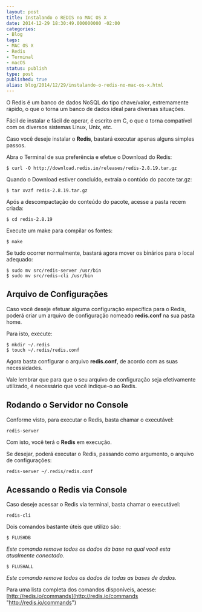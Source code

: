 ```yaml
---
layout: post
title: Instalando o REDIS no MAC OS X
date: 2014-12-29 18:30:49.000000000 -02:00
categories:
- Blog
tags:
- MAC OS X
- Redis
- Terminal
- macOS
status: publish
type: post
published: true
alias: blog/2014/12/29/instalando-o-redis-no-mac-os-x.html
---
```

O Redis é um banco de dados NoSQL do tipo chave/valor, extremamente rápido, o que o torna um banco de dados ideal para diversas situações.

Fácil de instalar e fácil de operar, é escrito em C, o que o torna compatível com os diversos sistemas Linux, Unix, etc.

Caso você deseje instalar o **Redis**, bastará executar apenas alguns simples passos.

Abra o Terminal de sua preferência e efetue o Download do Redis:

	$ curl -O http://download.redis.io/releases/redis-2.8.19.tar.gz

Quando o Download estiver concluído, extraia o contúdo do pacote tar.gz:

	$ tar xvzf redis-2.8.19.tar.gz

Após a descompactação do conteúdo do pacote, acesse a pasta recem criada:

	$ cd redis-2.8.19

Execute um make para compilar os fontes:

	$ make

Se tudo ocorrer normalmente, bastará agora mover os binários para o local adequado:

	$ sudo mv src/redis-server /usr/bin
	$ sudo mv src/redis-cli /usr/bin


## Arquivo de Configurações

Caso você deseje efetuar alguma configuração específica para o Redis, poderá criar um arquivo de configuração nomeado **redis.conf** na sua pasta home.

Para isto, execute:

	$ mkdir ~/.redis
	$ touch ~/.redis/redis.conf


Agora basta configurar o arquivo **redis.conf**, de acordo com as suas necessidades.

Vale lembrar que para que o seu arquivo de configuração seja efetivamente utilizado, é necessário que você indique-o ao Redis.

## Rodando o Servidor no Console

Conforme visto, para executar o Redis, basta chamar o executável:

	redis-server

Com isto, você terá o **Redis** em execução.

Se desejar, poderá executar o Redis, passando como argumento, o arquivo de configurações:

	redis-server ~/.redis/redis.conf

## Acessando o Redis via Console

Caso deseje acessar o Redis via terminal, basta chamar o executável:

	redis-cli

Dois comandos bastante úteis que utilizo são:

	$ FLUSHDB

_Este comando remove todos os dados da base na qual você esta atualmente conectado._

	$ FLUSHALL

_Este comando remove todos os dados de todas as bases de dados._

Para uma lista completa dos comandos disponíveis, acesse: [http://redis.io/commands](http://redis.io/commands "http://redis.io/commands")